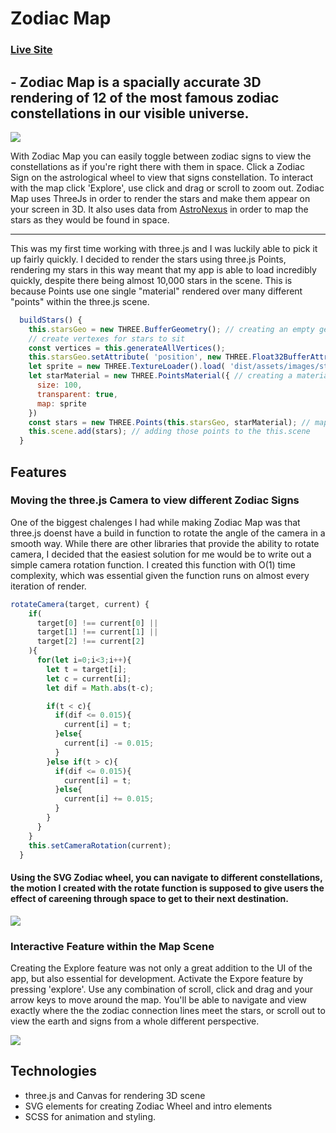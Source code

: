 # Zodiac Map

### [Live Site](https://maisiejillbt.github.io/ZodiacMap/)

## - Zodiac Map is a spacially accurate 3D rendering of 12 of the most famous zodiac constellations in our visible universe.

![](https://github.com/maisiejillbt/ZodiacMap/blob/64ec902a5534dfa4b9fc1891caedaad8c4ab669e/dist/assets/images/welcome.png)

With Zodiac Map you can easily toggle between zodiac signs to view the constellations as if you're right there with them in space. Click a Zodiac Sign on the astrological wheel to view that signs constellation. To interact with the map click 'Explore', use click and drag or scroll to zoom out. Zodiac Map uses ThreeJs in order to render the stars and make them appear on your screen in 3D. It also uses data from [AstroNexus](https://github.com/astronexus/HYG-Database) in order to map the stars as they would be found in space. 

***

This was my first time working with three.js and I was luckily able to pick it up fairly quickly. I decided to render the stars using three.js Points, rendering my stars in this way meant that my app is able to load incredibly quickly, despite there being almost 10,000 stars in the scene. This is because Points use one single "material" rendered over many different "points" within the three.js scene. 

``` javascript 
  buildStars() {
    this.starsGeo = new THREE.BufferGeometry(); // creating an empty geometry object
    // create vertexes for stars to sit
    const vertices = this.generateAllVertices();
    this.starsGeo.setAttribute( 'position', new THREE.Float32BufferAttribute( vertices, 3 ));
    let sprite = new THREE.TextureLoader().load( 'dist/assets/images/star.png' );
    let starMaterial = new THREE.PointsMaterial({ // creating a material of the texture
      size: 100, 
      transparent: true, 
      map: sprite
    })
    const stars = new THREE.Points(this.starsGeo, starMaterial); // mapping the points with the material 
    this.scene.add(stars); // adding those points to the this.scene
  }
```

## Features 

### Moving the three.js Camera to view different Zodiac Signs 

One of the biggest chalenges I had while making Zodiac Map was that three.js doenst have a build in function to rotate the angle of the camera in a smooth way. While there are other libraries that provide the ability to rotate camera, I decided that the easiest solution for me would be to write out a simple camera rotation function. I created this function with O(1) time complexity, which was essential given the function runs on almost every iteration of render. 

``` javascript 
rotateCamera(target, current) {
    if(
      target[0] !== current[0] ||
      target[1] !== current[1] ||
      target[2] !== current[2]
    ){
      for(let i=0;i<3;i++){
        let t = target[i];
        let c = current[i];
        let dif = Math.abs(t-c);

        if(t < c){
          if(dif <= 0.015){
            current[i] = t; 
          }else{
            current[i] -= 0.015;
          }
        }else if(t > c){
          if(dif <= 0.015){
            current[i] = t; 
          }else{
            current[i] += 0.015;
          }
        }
      }
    }
    this.setCameraRotation(current);
  }

```

#### Using the SVG Zodiac wheel, you can navigate to different constellations, the motion I created with the rotate function is supposed to give users the effect of careening through space to get to their next destination. 

![](https://github.com/maisiejillbt/ZodiacMap/blob/64ec902a5534dfa4b9fc1891caedaad8c4ab669e/dist/assets/images/virgo.png)


### Interactive Feature within the Map Scene 

Creating the Explore feature was not only a great addition to the UI of the app, but also essential for development. Activate the Expore feature by pressing 'explore'. Use any combination of scroll, click and drag and your arrow keys to move around the map. You'll be able to navigate and view exactly where the the zodiac connection lines meet the stars, or scroll out to view the earth and signs from a whole different perspective. 

![](https://github.com/maisiejillbt/ZodiacMap/blob/64ec902a5534dfa4b9fc1891caedaad8c4ab669e/dist/assets/images/explore.png)


## Technologies 

- three.js and Canvas for rendering 3D scene
- SVG elements for creating Zodiac Wheel and intro elements 
- SCSS for animation and styling.

